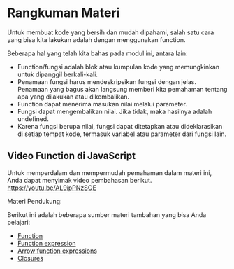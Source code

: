 # Rangkuman Materi

Untuk membuat kode yang bersih dan mudah dipahami, salah satu cara yang bisa kita lakukan adalah dengan menggunakan function.

Beberapa hal yang telah kita bahas pada modul ini, antara lain:

- Function/fungsi adalah blok atau kumpulan kode yang memungkinkan untuk dipanggil berkali-kali.
- Penamaan fungsi harus mendeskripsikan fungsi dengan jelas. Penamaan yang bagus akan langsung memberi kita pemahaman tentang apa yang dilakukan atau dikembalikan.
- Function dapat menerima masukan nilai melalui parameter.
- Fungsi dapat mengembalikan nilai. Jika tidak, maka hasilnya adalah undefined.
- Karena fungsi berupa nilai, fungsi dapat ditetapkan atau dideklarasikan di setiap tempat kode, termasuk variabel atau parameter dari fungsi lain.

## Video Function di JavaScript

Untuk memperdalam dan mempermudah pemahaman dalam materi ini, Anda dapat menyimak video pembahasan berikut.
https://youtu.be/AL9ipPNzSOE 

Materi Pendukung:

Berikut ini adalah beberapa sumber materi tambahan yang bisa Anda pelajari:

- [Function](https://developer.mozilla.org/en-US/docs/Web/JavaScript/Reference/Global_Objects/Function)
- [Function expression](https://developer.mozilla.org/en-US/docs/Web/JavaScript/Reference/Operators/function)
- [Arrow function expressions](https://developer.mozilla.org/en-US/docs/Web/JavaScript/Reference/Functions/Arrow_functions)  
- [Closures](https://developer.mozilla.org/en-US/docs/Web/JavaScript/Closures)

